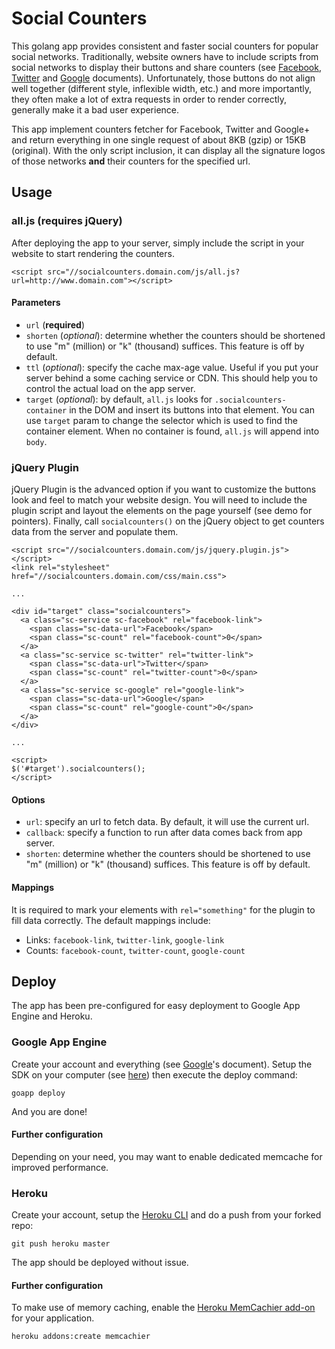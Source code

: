 # Social Counters
This golang app provides consistent and faster social counters for popular social networks.
Traditionally, website owners have to include scripts from social networks to display their buttons
and share counters (see [Facebook](https://developers.facebook.com/docs/plugins/share-button),
[Twitter](https://about.twitter.com/resources/buttons) and [Google](https://developers.google.com/+/web/share/) documents).
Unfortunately, those buttons do not align well together (different style, inflexible width, etc.) and more importantly,
they often make a lot of extra requests in order to render correctly, generally make it a bad user experience.

This app implement counters fetcher for Facebook, Twitter and Google+ and return everything in one single request 
of about 8KB (gzip) or 15KB (original). With the only script inclusion, it can display all the signature logos of
those networks **and** their counters for the specified url.

## Usage

### all.js (requires jQuery)
After deploying the app to your server, simply include the script in your website to start rendering the counters.

````
<script src="//socialcounters.domain.com/js/all.js?url=http://www.domain.com"></script>
````

#### Parameters

 * `url` (**required**)
 * `shorten` (_optional_): determine whether the counters should be shortened to use "m" (million) or "k" (thousand) suffices.
 This feature is off by default.
 * `ttl` (_optional_): specify the cache max-age value. Useful if you put your server behind a some caching service or CDN.
 This should help you to control the actual load on the app server.
 * `target` (_optional_): by default, `all.js` looks for `.socialcounters-container` in the DOM and insert its buttons
 into that element. You can use `target` param to change the selector which is used to find the container element.
 When no container is found, `all.js` will append into `body`.

### jQuery Plugin
jQuery Plugin is the advanced option if you want to customize the buttons look and feel to match your website design.
You will need to include the plugin script and layout the elements on the page yourself (see demo for pointers).
Finally, call `socialcounters()` on the jQuery object to get counters data from the server and populate them.

````
<script src="//socialcounters.domain.com/js/jquery.plugin.js"></script>
<link rel="stylesheet" href="//socialcounters.domain.com/css/main.css">

...

<div id="target" class="socialcounters">
  <a class="sc-service sc-facebook" rel="facebook-link">
    <span class="sc-data-url">Facebook</span>
    <span class="sc-count" rel="facebook-count">0</span>
  </a>
  <a class="sc-service sc-twitter" rel="twitter-link">
    <span class="sc-data-url">Twitter</span>
    <span class="sc-count" rel="twitter-count">0</span>
  </a>
  <a class="sc-service sc-google" rel="google-link">
    <span class="sc-data-url">Google</span>
    <span class="sc-count" rel="google-count">0</span>
  </a>
</div>

...

<script>
$('#target').socialcounters();
</script>
````

#### Options

 * `url`: specify an url to fetch data. By default, it will use the current url.
 * `callback`: specify a function to run after data comes back from app server.
 * `shorten`: determine whether the counters should be shortened to use "m" (million) or "k" (thousand) suffices.
 This feature is off by default.

#### Mappings

It is required to mark your elements with `rel="something"` for the plugin to fill data correctly. The default mappings include:

 * Links: `facebook-link`, `twitter-link`, `google-link`
 * Counts: `facebook-count`, `twitter-count`, `google-count`

## Deploy

The app has been pre-configured for easy deployment to Google App Engine and Heroku.

### Google App Engine

Create your account and everything (see [Google](https://cloud.google.com/appengine/docs/go/gettingstarted/uploading)'s
document). Setup the SDK on your computer (see [here](https://cloud.google.com/appengine/docs/go/gettingstarted/devenvironment))
then execute the deploy command:

````
goapp deploy
````

And you are done!

#### Further configuration

Depending on your need, you may want to enable dedicated memcache for improved performance.

### Heroku

Create your account, setup the [Heroku CLI](https://devcenter.heroku.com/articles/heroku-command) and do a push from your
forked repo:

````
git push heroku master
````

The app should be deployed without issue.

#### Further configuration

To make use of memory caching, enable the [Heroku MemCachier add-on](https://devcenter.heroku.com/articles/memcachier) for your application.

````
heroku addons:create memcachier
````
